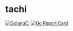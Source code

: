# tachi

[![GolangCI](https://golangci.com/badges/github.com/ohsawa0515/tachi.svg)](https://golangci.com)
[![Go Report Card](https://goreportcard.com/badge/github.com/ohsawa0515/tachi)](https://goreportcard.com/report/github.com/ohsawa0515/tachi)